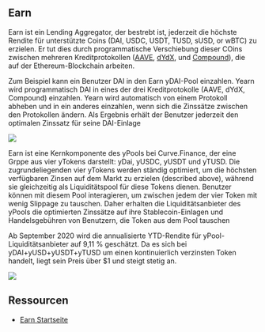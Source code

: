 ## Earn

Earn ist ein Lending Aggregator, der bestrebt ist, jederzeit die höchste Rendite für unterstützte Coins \(DAI, USDC, USDT, TUSD, sUSD, or wBTC\) zu erzielen. Er tut dies durch programmatische Verschiebung dieser COins zwischen mehreren Kreditprotokollen \([AAVE](https://aave.com), [dYdX](https://dydx.exchange/), und [Compound](https://compound.finance)\), die auf der Ethereum-Blockchain arbeiten.

Zum Beispiel kann ein Benutzer DAI in den Earn yDAI-Pool einzahlen. Yearn wird programmatisch DAI in eines der drei Kreditprotokolle \(AAVE, dYdX, Compound\) einzahlen. Yearn wird automatisch von einem Protokoll abheben und in ein anderes einzahlen, wenn sich die Zinssätze zwischen den Protokollen ändern. Als Ergebnis erhält der Benutzer jederzeit den optimalen Zinssatz für seine DAI-Einlage

![](https://i.imgur.com/jLlg0WU.png)

Earn ist eine Kernkomponente des yPools bei Curve.Finance, der eine Grppe aus vier yTokens darstellt: yDai, yUSDC, yUSDT und yTUSD. Die zugrundeliegenden vier yTokens werden ständig optimiert, um die höchsten verfügbaren Zinsen auf dem Markt zu erzielen \(described above\), während sie gleichzeitig als Liquiditätspool für diese Tokens dienen. Benutzer können mit diesem Pool interagieren, um zwischen jedem der vier Token mit wenig Slippage zu tauschen. Daher erhalten die Liquiditätsanbieter des yPools die optimierten Zinssätze auf ihre Stablecoin-Einlagen und Handelsgebühren von Benutzern, die Token aus dem Pool tauschen

Ab September 2020 wird die annualisierte YTD-Rendite für yPool-Liquiditätsanbieter auf 9,11 % geschätzt. Da es sich bei yDAI+yUSD+yUSDT+yTUSD um einen kontinuierlich verzinsten Token handelt, liegt sein Preis über $1 und steigt stetig an.

![](https://i.imgur.com/U4KcWyE.png)

## Ressourcen

- [Earn Startseite](https://v1.yearn.finance/earn)
